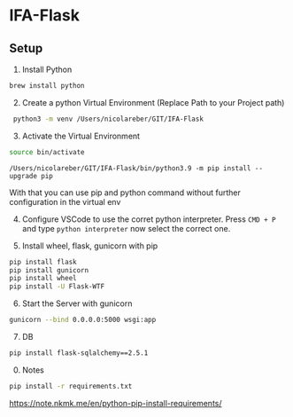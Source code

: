 # IFA-Flask

## Setup

1. Install Python

```bash
brew install python
```

2. Create a python Virtual Environment (Replace Path to your Project path)

```bash
 python3 -m venv /Users/nicolareber/GIT/IFA-Flask
```

3. Activate the Virtual Environment

```bash
source bin/activate
```

```pip upgrade
/Users/nicolareber/GIT/IFA-Flask/bin/python3.9 -m pip install --upgrade pip
```
With that you can use pip and python command without further configuration in the virtual env

4. Configure VSCode to use the corret python interpreter. Press `CMD + P` and type `python interpreter` now select the correct one.

5. Install wheel, flask, gunicorn with pip
```bash
pip install flask
pip install gunicorn
pip install wheel
pip install -U Flask-WTF
```

6. Start the Server with gunicorn

```bash
gunicorn --bind 0.0.0.0:5000 wsgi:app     
```

7. DB
```bash
pip install flask-sqlalchemy==2.5.1
```

0. Notes
```bash
pip install -r requirements.txt
```
https://note.nkmk.me/en/python-pip-install-requirements/

